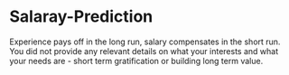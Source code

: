 # Salaray-Prediction
Experience pays off in the long run, salary compensates in the short run. You did not provide any relevant details on what your interests and what your needs are - short term gratification or building long term value.
